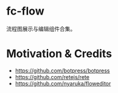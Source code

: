# fc-flow

流程图展示与编辑组件合集。

# Motivation & Credits

- https://github.com/botpress/botpress
- https://github.com/retejs/rete
- https://github.com/nyaruka/floweditor
